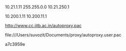 10.21.1.11
255.255.0.0
10.21.250.1

10.200.1.11
10.200.11.1

http://www.cc.iitb.ac.in/autoproxy.pac

file:///Users/suvozit/Documents/proxy/autoproxy.user.pac

a7c3959e
